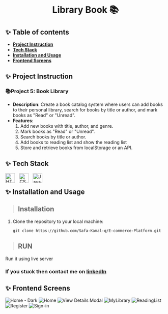 <h1 align="center">Library Book 📚</h1>

## ✨️ Table of contents
- **[Project Instruction](https://github.com/Safa-Kamal-q/Library-Book/new/main#%EF%B8%8F-project-instruction)**
- **[Tech Stack](https://github.com/Safa-Kamal-q/Library-Book/new/main#%EF%B8%8F-tech-stack)**
- **[Installation and Usage](https://github.com/Safa-Kamal-q/Library-Book/new/main#%EF%B8%8F-installation-and-usage)**
- **[Frontend Screens](https://github.com/Safa-Kamal-q/Library-Book/new/main#%EF%B8%8F-frontend-screens)**

## ✨️ Project Instruction
### 📚**Project 5: Book Library**

- **Description**: Create a book catalog system where users can add books to their personal library, search for books by title or author, and mark books as "Read" or "Unread".
- **Features**:
    1. Add new books with title, author, and genre.
    2. Mark books as "Read" or "Unread".
    3. Search books by title or author.
    4. Add books to reading list and show the reading list
    5. Store and retrieve books from localStorage or an API.

 
## ✨️ Tech Stack
<img align="left" alt="HTML" width="30px" style="padding-right:10px;" src="https://encrypted-tbn0.gstatic.com/images?q=tbn:ANd9GcTBd2rMcfI56SZEenhvautbZl_xUsPSHaktNw&s" />
<img align="left" alt="CSS" width="30px" style="padding-right:10px;" src="https://encrypted-tbn0.gstatic.com/images?q=tbn:ANd9GcSJDwBd9LoQzBAZigXXxzQ0kKn6TwyrE0Y7Rg&s" />
<img align="left" alt="JavaScript" width="30px" style="padding-right:10px;" src="https://cdn-icons-png.flaticon.com/512/5968/5968292.png" />
<br     />


## ✨️ Installation and Usage

> ## Installation

1. Clone the repository to your local machine:

   ```
   git clone https://github.com/Safa-Kamal-q/E-commerce-Platform.git
   
   ```
> ## RUN

 Run it using live server

### If you stuck then contact me on [linkedIn](https://www.linkedin.com/in/safa-qasrawi-073a3024b/)

## ✨️ Frontend Screens
![Home - Dark](https://github.com/user-attachments/assets/4c646156-7b7f-4687-80a7-efe850f6d9f9)
![Home](https://github.com/user-attachments/assets/119e8faa-b987-41c6-b6b2-894b277b8d35)
![View Details Modal](https://github.com/user-attachments/assets/37d7584f-0a6c-4efc-8d3c-023c78aac30d)
![MyLibrary](https://github.com/user-attachments/assets/b0d2323e-9ba2-4223-8b3a-d757dbaaa227)
![ReadingList](https://github.com/user-attachments/assets/5e75fd72-1416-4d32-b679-361f098fa01e)
![Register](https://github.com/user-attachments/assets/fa0eb658-8ea5-44f8-b605-c227a5ce4b48)
![Sign-in](https://github.com/user-attachments/assets/25c87759-1971-40c6-be80-2d81e5fc0845)
